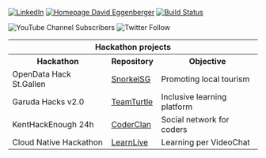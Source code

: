 
<a href="https://www.linkedin.com/in/davideggenbergr/" rel="nofollow"><img src="https://camo.githubusercontent.com/94bcb4898fc9c4cdaf84e91675471832c2ac7203fba5a152cb084f49b4d5000f/68747470733a2f2f696d672e736869656c64732e696f2f62616467652f4c696e6b6564496e2d2d626c75653f6c6f676f3d6c696e6b6564696e267374796c653d736f6369616c" alt="LinkedIn" data-canonical-src="https://img.shields.io/badge/LinkedIn--blue?logo=linkedin&amp;style=social" style="max-width:100%;"></a>
<a href="https://www.davideggenberger.net">![Homepage David Eggenberger](https://shields.io/badge/-Homepage-blueviolet)</a>
[![Build Status](https://dev.azure.com/DavidEggenbergerMLSA/WebsitePersonal/_apis/build/status/DavidEggenberger.WebsitePersonal?branchName=main)](https://dev.azure.com/DavidEggenbergerMLSA/WebsitePersonal/_build/latest?definitionId=6&branchName=main)

![YouTube Channel Subscribers](https://img.shields.io/youtube/channel/subscribers/UCjF3nhEiIUdXZ-XIuF_ys1g?style=social)
![Twitter Follow](https://img.shields.io/twitter/follow/DavidEggenbergr?style=social)

<table>
  <tr><th colspan="3">Hackathon projects</th></tr>
  <tr>
    <th>Hackathon</th>
    <th>Repository</th>
    <th>Objective</th>
  </tr>
  <tr>
    <td>OpenData Hack St.Gallen</td>
    <td><a href="https://github.com/DavidEggenberger/HackathonSnorkelSG">SnorkelSG</a></td>
    <td>Promoting local tourism</td>
  </tr>
   <tr>
    <td>Garuda Hacks v2.0</td>
    <td><a href="https://github.com/DavidEggenberger/HackathonTeamTurtle">TeamTurtle</a></td>
    <td>Inclusive learning platform</td>
  </tr>
  <tr>
    <td>KentHackEnough 24h</td>
    <td><a href="https://github.com/DavidEggenberger/HackathonCoderClan">CoderClan</a></td>
    <td>Social network for coders</td>
  </tr>
   <tr>
    <td>Cloud Native Hackathon</td>
    <td><a href="https://github.com/DavidEggenberger/HackathonLearnLive">LearnLive</a></td>
    <td>Learning per VideoChat</td>
  </tr>
</table>

